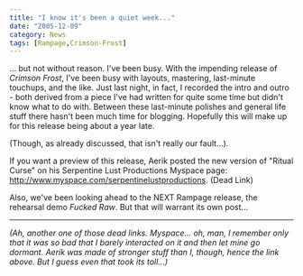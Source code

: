 ```yaml
---
title: "I know it's been a quiet week..."
date: "2005-12-09"
category: News
tags: [Rampage,Crimson-Frost]
---
```


... but not without reason. I've been busy. With the impending release of *Crimson Frost*, I've been busy with layouts, mastering, last-minute touchups, and the like. Just last night, in fact, I recorded the intro and outro - both derived from a piece I've had written for quite some time but didn't know what to do with. Between these last-minute polishes and general life stuff there hasn't been much time for blogging. Hopefully this will make up for this release being about a year late.

(Though, as already discussed, that isn't really our fault...).

If you want a preview of this release, Aerik posted the new version of "Ritual Curse" on his Serpentine Lust Productions Myspace page: http://www.myspace.com/serpentinelustproductions. (Dead Link)

Also, we've been looking ahead to the NEXT Rampage release, the rehearsal demo *Fucked Raw*. But that will warrant its own post...

***

*(Ah, another one of those dead links. Myspace... oh, man, I remember only that it was so bad that I barely interacted on it and then let mine go dormant. Aerik was made of stronger stuff than I, though, hence the link above. But I guess even that took its toll...)*
